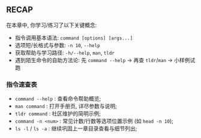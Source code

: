 ## RECAP

在本章中, 你学习/练习了以下关键概念:

- 指令调用基本语法: `command [options] [args...]`
- 选项短/长格式与参数: `-n 10`, `--help`
- 获取帮助与学习路径: `-h/--help`, `man`, `tldr`
- 遇到陌生命令的自助方法论: 先 `command --help` → 再查 `tldr`/`man` → 小样例试跑

### 指令速查表

- `command --help` : 查看命令帮助概览;
- `man command` : 打开手册页, 详尽参数与说明;
- `tldr command` : 社区维护的简明示例;
- `command -n <num>` : 常见计数/行数等选项位置示例 (如 `head -n 10`);
- `ls -l` / `ls -a` : 继续巩固上一章目录查看与细节列出;
